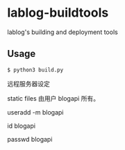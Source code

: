 # lablog-buildtools
lablog's building and deployment tools

## Usage

    $ python3 build.py

远程服务器设定

static files 由用户 blogapi 所有。

useradd -m blogapi

id blogapi

passwd blogapi